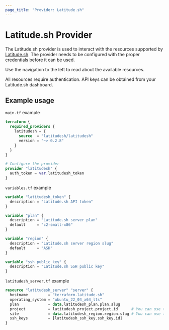 ```yaml
---
page_title: "Provider: Latitude.sh"
---
```


# Latitude.sh Provider

The Latitude.sh provider is used to interact with the resources supported by [Latitude.sh](https://www.latitude.sh). The provider needs to be configured with the proper credentials before it can be used.

Use the navigation to the left to read about the available resources.

All resources require authentication. API keys can be obtained from your Latitude.sh dashboard.

## Example usage

`main.tf` example

```terraform
terraform {
  required_providers {
    latitudesh = {
      source  = "latitudesh/latitudesh"
      version = "~> 0.2.8"
    }
  }
}

# Configure the provider
provider "latitudesh" {
  auth_token = var.latitudesh_token
}
```

`variables.tf` example

```terraform
variable "latitudesh_token" {
  description = "Latitude.sh API token"
}

variable "plan" {
  description = "Latitude.sh server plan"
  default     = "c2-small-x86"
}

variable "region" {
  description = "Latitude.sh server region slug"
  default     = "ASH"
}

variable "ssh_public_key" {
  description = "Latitude.sh SSH public key"
}
```

`latitudesh_server.tf` example

```terraform
resource "latitudesh_server" "server" {
  hostname         = "terraform.latitude.sh"
  operating_system = "ubuntu_22_04_x64_lts"
  plan             = data.latitudesh_plan.plan.slug
  project          = latitudesh_project.project.id      # You can use the project id or slug
  site             = data.latitudesh_region.region.slug # You can use the site id or slug
  ssh_keys         = [latitudesh_ssh_key.ssh_key.id]
}
```